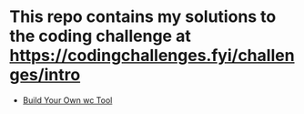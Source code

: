﻿# This repo contains my solutions to the coding challenge at https://codingchallenges.fyi/challenges/intro

- [Build Your Own wc Tool](./ccwc/README.md)
